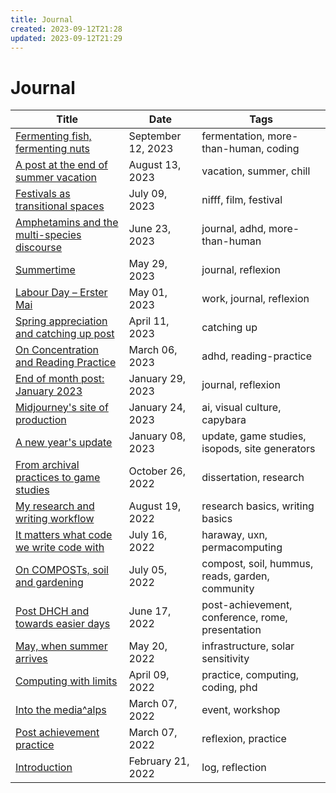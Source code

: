 ```yaml
---
title: Journal
created: 2023-09-12T21:28
updated: 2023-09-12T21:29
---
```

# Journal

| Title                                                                  | Date               | Tags                                             |
| ---------------------------------------------------------------------- | ------------------ | ------------------------------------------------ |
| [Fermenting fish, fermenting nuts](journal/2023-09-12.md)            | September 12, 2023 | fermentation, more-than-human, coding            |
| [A post at the end of summer vacation](journal/2023-08-13.md)        | August 13, 2023    | vacation, summer, chill                          |
| [Festivals as transitional spaces](journal/2023-07-09.md)            | July 09, 2023      | nifff, film, festival                            |
| [Amphetamins and the multi-species discourse](journal/2023-06-23.md) | June 23, 2023      | journal, adhd, more-than-human                   |
| [Summertime](journal/2023-05-29.md)                                  | May 29, 2023       | journal, reflexion                               |
| [Labour Day – Erster Mai](journal/2023-05-01.md)                     | May 01, 2023       | work, journal, reflexion                         |
| [Spring appreciation and catching up post](journal/2023-04-11.md)    | April 11, 2023     | catching up                                      |
| [On Concentration and Reading Practice](journal/2023-03-06.md)       | March 06, 2023     | adhd, reading-practice                           |
| [End of month post: January 2023](journal/2023-01-29.md)             | January 29, 2023   | journal, reflexion                               |
| [Midjourney's site of production](journal/2023-01-24.md)             | January 24, 2023   | ai, visual culture, capybara                     |
| [A new year's update](journal/2023-01-08.md)                         | January 08, 2023   | update, game studies, isopods, site generators   |
| [From archival practices to game studies](journal/2022-10-26.md)     | October 26, 2022   | dissertation, research                           |
| [My research and writing workflow](journal/2022-08-19.md)            | August 19, 2022    | research basics, writing basics                  |
| [It matters what code we write code with](journal/2022-07-16.md)     | July 16, 2022      | haraway, uxn, permacomputing                     |
| [On COMPOSTs, soil and gardening](journal/2022-07-05.md)             | July 05, 2022      | compost, soil, hummus, reads, garden, community  |
| [Post DHCH and towards easier days](journal/2022-06-17.md)           | June 17, 2022      | post-achievement, conference, rome, presentation |
| [May, when summer arrives](journal/2022-05-20.md)                    | May 20, 2022       | infrastructure, solar sensitivity                |
| [Computing with limits](journal/2022-04-09.md)                       | April 09, 2022     | practice, computing, coding, phd                 |
| [Into the media^alps](journal/2022-03-07.md)                         | March 07, 2022     | event, workshop                                  |
| [Post achievement practice](journal/2022-03-15.md)                   | March 07, 2022     | reflexion, practice                              |
| [Introduction](journal/2022-02-21.md)                                | February 21, 2022  | log, reflection                                  |
